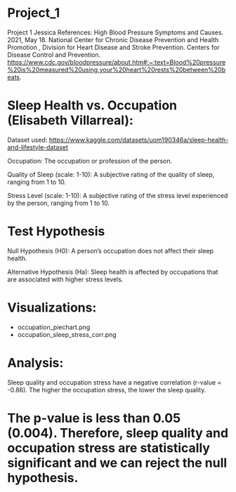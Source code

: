 # Project_1
Project 1
Jessica References:
High Blood Pressure Symptoms and Causes. 2021, May 18. National Center for Chronic Disease Prevention and Health Promotion , Division for Heart Disease and Stroke Prevention. Centers for Disease Control and Prevention. https://www.cdc.gov/bloodpressure/about.htm#:~:text=Blood%20pressure%20is%20measured%20using,your%20heart%20rests%20between%20beats.

# Sleep Health vs. Occupation (Elisabeth Villarreal):

Dataset used: https://www.kaggle.com/datasets/uom190346a/sleep-health-and-lifestyle-dataset 

Occupation: The occupation or profession of the person.

Quality of Sleep (scale: 1-10): A subjective rating of the quality of sleep, ranging from 1 to 10.

Stress Level (scale: 1-10): A subjective rating of the stress level experienced by the person, ranging from 1 to 10.


# Test Hypothesis

Null Hypothesis (H0): A person’s occupation does not affect their sleep health.

Alternative Hypothesis (Ha): Sleep health is affected by occupations that are associated with higher stress levels.


# Visualizations:

- occupation_piechart.png
- occupation_sleep_stress_corr.png


# Analysis:

Sleep quality and occupation stress have a negative correlation (r-value = -0.86). The higher the occupation stress, the lower the sleep quality.

The p-value is less than 0.05 (0.004). Therefore, sleep quality and occupation stress are statistically significant and we can reject the null hypothesis.
=======